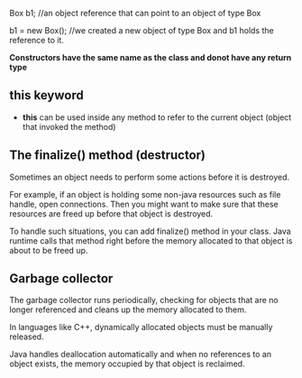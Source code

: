 Box b1; //an object reference that can point to an object of type Box

b1 = new Box(); //we created a new object of type Box and b1 holds the reference to it.

**Constructors have the same name as the class and donot have any return type**

## **this** keyword

- **this** can be used inside any method to refer to the current object (object that invoked the method)

## The **finalize()** method (destructor)

Sometimes an object needs to perform some actions before it is destroyed.

For example, if an object is holding some non-java resources such as file handle, open connections. Then you might want to make sure that these resources are freed up before that object is destroyed.

To handle such situations, you can add finalize() method in your class. Java runtime calls that method right before the memory allocated to that object is about to be freed up.

## Garbage collector

The garbage collector runs periodically, checking for objects that are no longer referenced and cleans up the memory allocated to them.

In languages like C++, dynamically allocated objects must be manually released.

Java handles deallocation automatically and when no references to an object exists, the memory occupied by that object is reclaimed.
